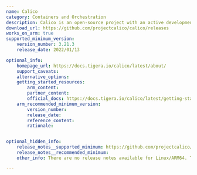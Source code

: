 ```yaml
---
name: Calico
category: Containers and Orchestration
description: Calico is an open-source project with an active development and user community. Calico Open Source has grown to be the most widely adopted solution for container networking and security.
download_url: https://github.com/projectcalico/calico/releases
works_on_arm: true
supported_minimum_version:
    version_number: 3.21.3
    release_date: 2022/01/13

optional_info:
    homepage_url: https://docs.tigera.io/calico/latest/about/
    support_caveats:
    alternative_options:
    getting_started_resources:
        arm_content:
        partner_content:
        official_docs: https://docs.tigera.io/calico/latest/getting-started/
    arm_recommended_minimum_version:
        version_number:
        release_date:
        reference_content:
        rationale:


optional_hidden_info:
    release_notes__supported_minimum: https://github.com/projectcalico/calico/releases/tag/v3.21.3
    release_notes__recommended_minimum:
    other_info: There are no release notes available for Linux/ARM64. The first binary release is rolled out in version 3.21.3.

---
```

